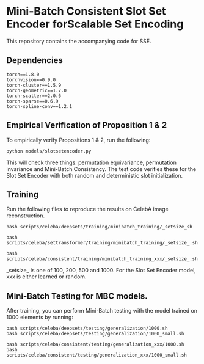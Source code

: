 # Mini-Batch Consistent Slot Set Encoder forScalable Set Encoding

This repository contains the accompanying code for SSE. 

## Dependencies
```
torch==1.8.0
torchvision==0.9.0
torch-cluster==1.5.9
torch-geometric==1.7.0
torch-scatter==2.0.6
torch-sparse==0.6.9
torch-spline-conv==1.2.1
```

## Empirical Verification of Proposition 1 \& 2
To empirically verify Propositions 1 \& 2, run the following:
```train
python models/slotsetencoder.py
```
This will check three things: permutation equivariance, permutation invariance and Mini-Batch Consistency.
The test code verifies these for the Slot Set Encoder with both random and deterministic slot initialization.

## Training
Run the following files to reproduce the results on CelebA image reconstruction.

```DeepSets
bash scripts/celeba/deepsets/training/minibatch_training/_setsize_sh
```
```SetTransformer
bash scripts/celeba/settransformer/training/minibatch_training/_setsize_.sh
```
```SlotSetEncoder
bash scripts/celeba/consistent/training/minibatch_training_xxx/_setsize_.sh
```
\_setsize\_ is one of 100, 200, 500 and 1000. For the Slot Set Encoder model, xxx is either learned or random.

## Mini-Batch Testing for MBC models.
After training, you can perform Mini-Batch testing with the model trained on 1000 elements by running:
```DeepSets
bash scripts/celeba/deepsets/testing/generalization/1000.sh
bash scripts/celeba/deepsets/testing/generalization/1000_small.sh
```

```SlotSetEncoder
bash scripts/celeba/consistent/testing/generalization_xxx/1000.sh
bash scripts/celeba/consistent/testing/generalization_xxx/1000_small.sh
```
